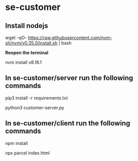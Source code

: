# se-customer

## Install nodejs

wget -qO- https://raw.githubusercontent.com/nvm-sh/nvm/v0.35.0/install.sh | bash

**Reopen the terminal**

nvm install v8.16.1

## In se-customer/server run the following commands

pip3 install -r requirements.txt

python3 customer-server.py

## In se-customer/client run the following commands

npm install

npx parcel index.html
